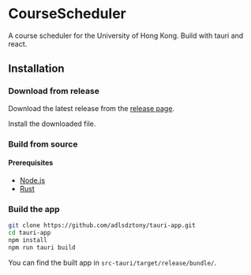 # CourseScheduler
A course scheduler for the University of Hong Kong. Build with tauri and react.

## Installation
### Download from release
Download the latest release from the [release page](https://github.com/adlsdztony/tauri-app/releases/latest).

Install the downloaded file.

### Build from source
#### Prerequisites
- [Node.js](https://nodejs.org/en/)
- [Rust](https://www.rust-lang.org/tools/install)

### Build the app
```bash
git clone https://github.com/adlsdztony/tauri-app.git
cd tauri-app
npm install
npm run tauri build
```
You can find the built app in `src-tauri/target/release/bundle/`.

